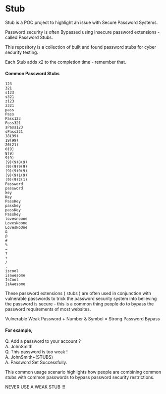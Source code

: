 # Stub
Stub is a POC project to highlight an issue with Secure Password Systems.

Password security is often Bypassed using insecure password extensions - called Password Stubs.
 
This repository is a collection of built and found password stubs for cyber security testing.
 
Each Stub adds x2 to the completion time - remember that.
   
 
#### Common Password Stubs
```   
123
321
s123
s321
z123
z321
pass
Pass
Pass123
Pass321
sPass123
sPass321
18(99)
19(99)
20(21)
0(9)
8(9)
9(9)
(9)(9)8(9)
(9)(9)9(9)
(9)(9)0(9)
(9)(9)1(9)
(9)(9)2(1)
Password
password
key
Key
PassKey
passkey
passKey
Passkey
lovesnoone
LovesNoone
LovesNoOne
&
@
#
%
=
?
+
/
.
iscool
isawesome
IsCool
IsAwesome
```
  
These password extensions ( stubs ) are often used in conjunction with vulnerable passwords to trick the password security system into believing the password is secure - this is a common thing people do to bypass the password requirements of most websites.
 
Vulnerable Weak Password + Number & Symbol = Strong Password Bypass
   
    
#### For example,   
Q. Add a password to your account ?    
A. JohnSmith    
Q. This password is too weak !    
A. JohnSmith+(STUBS)    
A. Password Set Successfully.   
 

This common usage scenario highlights how people are combining common stubs with common passwords to bypass password security restrictions.
     
NEVER USE A WEAK STUB !!!
 
